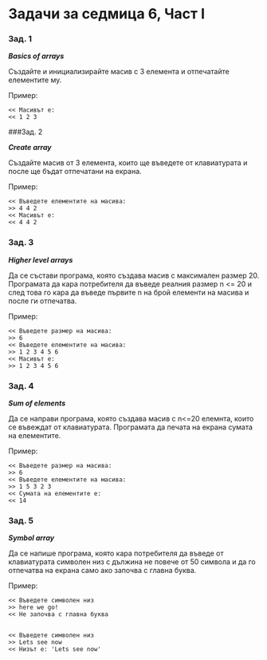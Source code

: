 # Задачи за седмица 6, Част I
### Зад. 1

**_Basics of arrays_**

Създайте и инициализирайте масив с 3 елемента и отпечатайте елементите му.

Пример:
	
	<< Масивът е:
	<< 1 2 3

###Зад. 2

**_Create array_**

Създайте масив от 3 елемента, които ще въведете от клавиатурата и после ще бъдат отпечатани на екрана.

Пример:

	<< Въведете елементите на масива:
	>> 4 4 2
	<< Масивът е:
	<< 4 4 2

### Зад. 3

**_Higher level arrays_**

Да се състави програма, която създава масив с максимален размер 20. Програмата да кара потребителя да въведе реалния размер n <= 20 и след това го кара да въведе първите n на брой елементи на масива и
после ги отпечатва.

Пример:

	<< Въведете размер на масива:
	>> 6
	<< Въведете елементите на масива:
	>> 1 2 3 4 5 6
	<< Масивът е:
	>> 1 2 3 4 5 6

### Зад. 4

**_Sum of elements_**

Да се направи програма, която създава масив с n<=20 елемнта, които се въвеждат от клавиатурата. Програмата да печата на екрана сумата на елементите.

Пример:

	<< Въведете размер на масива:
	>> 6
	<< Въведете елементите на масива:
	>> 1 5 3 2 3
	<< Сумата на елементите е:
	<< 14

### Зад. 5

**_Symbol array_**

Да се напише програма, която кара потребителя да въведе от клавиатурата символен низ с дължина не повече от 50 символа и да го отпечатва на екрана само ако започва с главна буква.

Пример:

	<< Въведете символен низ
	>> here we go!
	<< Не започва с главна буква
	

	<< Въведете символен низ
	>> Lets see now
	<< Низът е: 'Lets see now'

	
